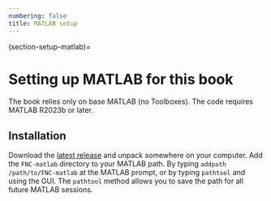 ```yaml
---
numbering: false
title: MATLAB setup
---
```

(section-setup-matlab)=
# Setting up MATLAB for this book

The book relies only on base MATLAB (no Toolboxes). The code requires MATLAB R2023b or later.

## Installation

Download the [latest release](https://github.com/fncbook/FNC-matlab/releases/latest) and unpack somewhere on your computer. Add the `FNC-matlab` directory to your MATLAB path. By typing `addpath /path/to/FNC-matlab` at the MATLAB prompt, or by typing `pathtool` and using the GUI. The `pathtool` method allows you to save the path for all future MATLAB sessions.